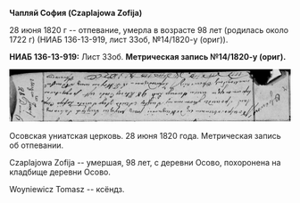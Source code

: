 **Чапляй София (Czaplajowa Zofija)**

28 июня 1820 г -- отпевание, умерла в возрасте 98 лет (родилась около
1722 г) (НИАБ 136-13-919, лист 33об, №14/1820-у (ориг)).

**НИАБ 136-13-919:** Лист 33об. **Метрическая запись №14/1820-у
(ориг).**

![](./media/85b1459a488185a5d1a0f2e000cea7a1ed9c0a7e.png)

Осовская униатская церковь. 28 июня 1820 года. Метрическая запись об
отпевании.

Czaplajowa Zofija -- умершая, 98 лет, с деревни Осово, похоронена на
кладбище деревни Осово.

Woyniewicz Tomasz -- ксёндз.
